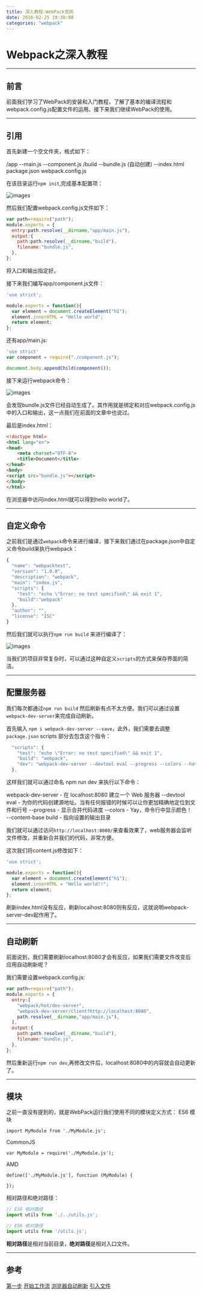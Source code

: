 ```yaml
---
title: 深入教程-WebPack官网
date: 2016-02-25 19:38:08
categories: "webpack"
---
```

# Webpack之深入教程


---

## **前言**

前面我们学习了WebPack的安装和入门教程，了解了基本的编译流程和webpack.config.js配置文件的运用。接下来我们继续WebPack的使用。

---

## **引用**
首先新建一个空文件夹，格式如下：

/app
--main.js
--component.js
/build
--bundle.js (自动创建)
--index.html
package.json
webpack.config.js

在该目录运行`npm init`,完成基本配置项：

![images](深入教程-WebPack官网/3-1.png)

然后我们配置webpack.config.js文件如下：
``` javascript
var path=require("path");
module.exports = {
  entry:path.resolve(__dirname,"app/main.js"),
  output:{
    path:path.resolve(__dirname,"build"),
    filename:"bundle.js",
  },
};
```
将入口和输出指定好。

接下来我们编写app/component.js文件：
``` javascript
'use strict';

module.exports = function(){
  var element = document.createElement("h1");
  element.innerHTML = "Hello world";
  return element;
};
```

还有app/main.js:
``` javascript
'use strict'
var component = require("./component.js");

document.body.appendChild(component());
```

接下来运行webpack命令：

![images](深入教程-WebPack官网/3-2.png)


会发现bundle.js文件已经自动生成了。其作用就是绑定和对应webpack.config.js中的入口和输出，这一点我们在前面的文章中也说过。

最后是index.html：
``` html
<!doctype html>
<html lang="en">
<head>
	<meta charset="UTF-8">
	<title>Document</title>
</head>
<body>
<script src="bundle.js"></script>
</body>
</html>
```

在浏览器中访问index.html就可以得到hello world了。


---

## **自定义命令**

之前我们是通过`webpack`命令来进行编译，接下来我们通过在package.json中自定义命令build来执行webpack：
``` javascript
{
  "name": "webpacktest",
  "version": "1.0.0",
  "description": "webpack",
  "main": "index.js",
  "scripts": {
    "test": "echo \"Error: no test specified\" && exit 1",
    "build":"webpack"
  },
  "author": "",
  "license": "ISC"
}
```

然后我们就可以执行`npm run build` 来进行编译了：

![images](深入教程-WebPack官网/3-3.png)

当我们的项目非常复杂时，可以通过这种自定义`scripts`的方式来保存界面的简洁。

---

## **配置服务器**

我们每次都通过`npm run build` 然后刷新有点不太方便。我们可以通过设置`webpack-dev-server`来完成自动刷新。

首先输入 `npm i webpack-dev-server --save`，此外，我们需要去调整 `package.json` scripts 部分去包含这个指令：
``` javascript
  "scripts": {
    "test": "echo \"Error: no test specified\" && exit 1",
    "build": "webpack",
    "dev": "webpack-dev-server --devtool eval --progress --colors --hot --content-base build"
  },
```

这样我们就可以通过命名 npm run dev 来执行以下命令：

webpack-dev-server - 在 localhost:8080 建立一个 Web 服务器
--devtool eval - 为你的代码创建源地址。当有任何报错的时候可以让你更加精确地定位到文件和行号
--progress - 显示合并代码进度
--colors - Yay，命令行中显示颜色！
--content-base build - 指向设置的输出目录

我们就可以通过访问`http://localhost:8080/`来查看效果了，web服务器会监听文件修改，并重新合并我们的代码，非常方便。

这次我们将content.js修改如下：

``` javascript
'use strict';

module.exports = function(){
  var element = document.createElement("h1");
  element.innerHTML = "Hello world!!";
  return element;
};
```

刷新index.html没有反应，刷新localhost:8080则有反应，这就说明webpack-server-dev起作用了。

---
## **自动刷新**

前面说到，我们需要刷新localhost:8080才会有反应，如果我们需要文件改变后应用自动刷新呢？

我们需要设置webpack.config.js:
``` javascript
var path=require("path");
module.exports = {
  entry:[
    "webpack/hot/dev-server",
    "webpack-dev-server/client?http://localhost:8080",
    path.resolve(__dirname,"app/main.js"),
  ],
  output:{
    path:path.resolve(__dirname,"build"),
    filename:"bundle.js",
  },
};
```

然后重新运行`npm run dev`,再修改文件后，localhost:8080中的内容就会自动更新了。

---

## **模块**

之前一直没有提到的，就是WebPack运行我们使用不同的模块定义方式：
ES6 模块

    import MyModule from './MyModule.js';

CommonJS

    var MyModule = require('./MyModule.js');

AMD

    define(['./MyModule.js'], function (MyModule) {
    
    });


相对路径和绝对路径：
``` javascript
// ES6 相对路径
import utils from './../utils.js';

// ES6 绝对路径
import utils from '/utils.js';
```
**相对路径**是相对当前目录，**绝对路径**是相对入口文件。


---

## **参考**

[第一步][1]
[开始工作流][2]
[浏览器自动刷新][3]
[引入文件][4]



  [1]: https://fakefish.github.io/react-webpack-cookbook/Getting-started.html
  [2]: https://fakefish.github.io/react-webpack-cookbook/Running-a-workflow.html
  [3]: https://fakefish.github.io/react-webpack-cookbook/Automatic-browser-refresh.html
  [4]: https://fakefish.github.io/react-webpack-cookbook/Requiring-files.html